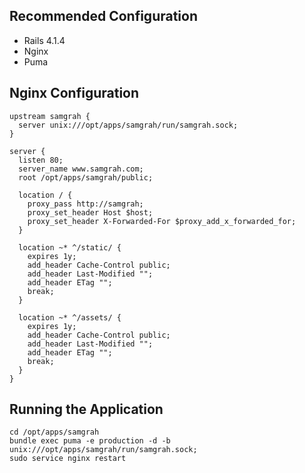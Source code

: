 ## Recommended Configuration

  - Rails 4.1.4
  - Nginx
  - Puma

## Nginx Configuration

    upstream samgrah {
      server unix:///opt/apps/samgrah/run/samgrah.sock;
    }

    server {
      listen 80;
      server_name www.samgrah.com;
      root /opt/apps/samgrah/public;

      location / {
        proxy_pass http://samgrah;
        proxy_set_header Host $host;
        proxy_set_header X-Forwarded-For $proxy_add_x_forwarded_for;
      }

      location ~* ^/static/ {
        expires 1y;
        add_header Cache-Control public;
        add_header Last-Modified "";
        add_header ETag "";
        break;
      }

      location ~* ^/assets/ {
        expires 1y;
        add_header Cache-Control public;
        add_header Last-Modified "";
        add_header ETag "";
        break;
      }
    }

## Running the Application

    cd /opt/apps/samgrah
    bundle exec puma -e production -d -b unix:///opt/apps/samgrah/run/samgrah.sock;
    sudo service nginx restart

